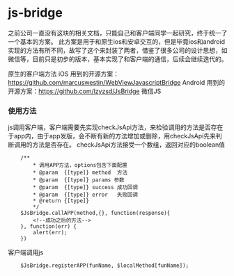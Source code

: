 # js-bridge

之前公司一直没有这块的相关文档，只能自己和客户端同学一起研究，终于统一了一个基本的方案。
此方案是用于和原生ios和安卓交互的，但是毕竟ios和android实现的方法有所不同，故写了这个来封装了两者，借鉴了很多公司的设计思想，如微信等，目前只是初步的版本，基本实现了和客户端的通信，后续会继续迭代的。

原生的客户端方法
iOS 用到的开源方案：https://github.com/marcuswestin/WebViewJavascriptBridge
Android 用到的开源方案：https://github.com/lzyzsd/JsBridge
微信JS

### 使用方法

js调用客户端，客户端需要先实现checkJsApi方法，来检验调用的方法是否存在于app内，由于app发版，会不断有新的方法增加或删除，用checkJsApi先来判断调用的方法是否存在。
checkJsApi方法接受一个数组，返回对应的boolean值
```
    /**
        * 调用APP方法，options包含下面配置
        * @param  {[type]} method  方法
        * @param  {[type]} params 参数
        * @param  {[type]} success 成功回调
        * @param  {[type]} error   失败回调
        * @return {[type]}
        */
    $JsBridge.callAPP(method,{}, function(response){
        <!--成功之后的方法-->
    }, function(err) {
        alert(err);
    })
```
客户端调用js
```
    $JsBridge.registerAPP(funName, $localMethod[funName]);
```